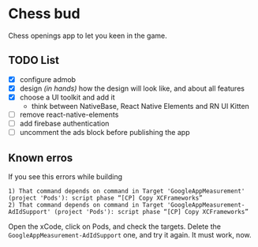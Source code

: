 # Chess bud

Chess openings app to let you keen in the game.

## TODO List

- [x] configure admob
- [x] design _(in hands)_ how the design will look like, and about all features
- [x] choose a UI toolkit and add it
  - think between NativeBase, React Native Elements and RN UI Kitten
- [ ] remove react-native-elements
- [ ] add firebase authentication
- [ ] uncomment the ads block before publishing the app

## Known erros

If you see this errors while building

```shell
1) That command depends on command in Target 'GoogleAppMeasurement' (project 'Pods'): script phase “[CP] Copy XCFrameworks”
2) That command depends on command in Target 'GoogleAppMeasurement-AdIdSupport' (project 'Pods'): script phase “[CP] Copy XCFrameworks”
```

Open the xCode, click on Pods, and check the targets. Delete the `GoogleAppMeasurement-AdIdSupport` one, and try it again. It must work, now.
